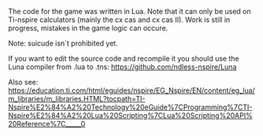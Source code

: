 The code for the game was written in Lua. Note that it can only be used on Ti-nspire calculators (mainly the cx cas and cx cas II).
Work is still in progress, mistakes in the game logic can occure. 

Note: suicude isn`t prohibited yet. 

If you want to edit the source code and recompile it you should use the Luna compiler from .lua to .tns: https://github.com/ndless-nspire/Luna

Also see: https://education.ti.com/html/eguides/nspire/EG_Nspire/EN/content/eg_lua/m_libraries/m_libraries.HTML?tocpath=TI-Nspire%E2%84%A2%20Technology%20eGuide%7CProgramming%7CTI-Nspire%E2%84%A2%20Lua%20Scripting%7CLua%20Scripting%20API%20Reference%7C_____0
